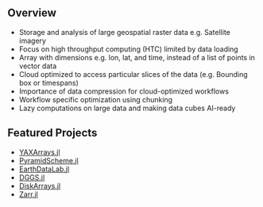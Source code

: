 ## Overview

- Storage and analysis of large geospatial raster data e.g. Satellite imagery
- Focus on high throughput computing (HTC) limited by data loading
- Array with dimensions e.g. lon, lat, and time, instead of a list of points in vector data
- Cloud optimized to access particular slices of the data (e.g. Bounding box or timespans)
- Importance of data compression for cloud-optimized workflows
- Workflow specific optimization using chunking
- Lazy computations on large data and making data cubes AI-ready


## Featured Projects

- [YAXArrays.jl](https://github.com/JuliaDataCubes/YAXArrays.jl)
- [PyramidScheme.jl](https://github.com/JuliaDataCubes/PyramidScheme.jl)
- [EarthDataLab.jl](https://github.com/JuliaDataCubes/EarthDataLab.jl)
- [DGGS.jl](https://github.com/danlooo/DGGS.jl)
- [DiskArrays.jl](https://github.com/meggart/DiskArrays.jl)
- [Zarr.jl](https://github.com/JuliaIO/Zarr.jl)
